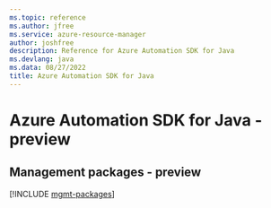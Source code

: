 ```yaml
---
ms.topic: reference
ms.author: jfree
ms.service: azure-resource-manager
author: joshfree
description: Reference for Azure Automation SDK for Java
ms.devlang: java
ms.data: 08/27/2022
title: Azure Automation SDK for Java
---
```

# Azure Automation SDK for Java - preview

## Management packages - preview
[!INCLUDE [mgmt-packages](automation-mgmt-index.md)]